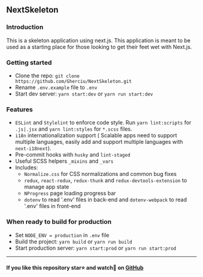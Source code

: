 ## NextSkeleton

### Introduction
This is a skeleton application using next.js. This application is meant to be used as a starting place for those looking to get their feet wet with Next.js.

### Getting started
- Clone the repo: `git clone https://github.com/Gherciu/NextSkeleton.git`
- Rename `.env.example` file to `.env`
- Start dev server: `yarn start:dev` or `yarn run start:dev`

### Features
- `ESLint` and `Stylelint` to enforce code style. Run `yarn lint:scripts` for `.js|.jsx` and `yarn lint:styles` for `*.scss` files.
- `i18n` internationalization support ( Scalable apps need to support multiple languages, easily add and support multiple languages with `next-i18next`).
- Pre-commit hooks with `husky` and `lint-staged`
- Useful SCSS helpers `_mixins` and `_vars`
- Includes:
  - `Normalize.css` for CSS normalizations and common bug fixes
  - `redux`, `react-redux`, `redux-thunk` and `redux-devtools-extension` to manage app state
  - `NProgress` page loading progress bar
  - `dotenv` to read '.env' files in back-end and `dotenv-webpack` to read '.env' files in front-end

### When ready to build for production
- Set `NODE_ENV = production` in `.env` file
- Build the project: `yarn build` or `yarn run build`
- Start production server: `yarn start:prod` or `yarn run start:prod`

----

#### If you like this repository star⭐ and watch👀 on [GitHub](https://github.com/Gherciu/NextSkeleton)
